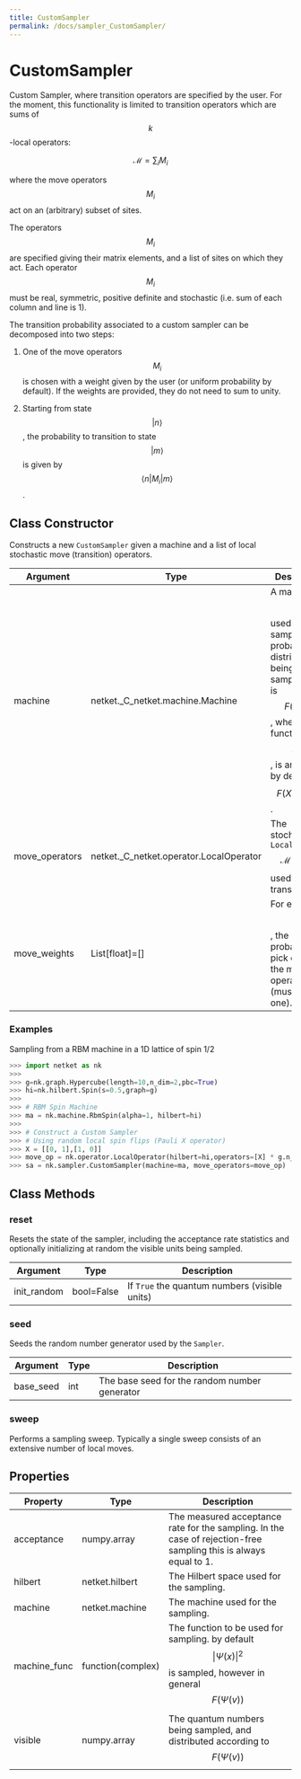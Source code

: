 ```yaml
---
title: CustomSampler
permalink: /docs/sampler_CustomSampler/
---
```

# CustomSampler
Custom Sampler, where transition operators are specified by the user.
 For the moment, this functionality is limited to transition operators which
 are sums of $$k$$-local operators:

 $$
 \mathcal{M}= \sum_i M_i
 $$

 where the move operators $$ M_i $$ act on an (arbitrary) subset of sites.

 The operators $$ M_i $$ are specified giving their matrix elements, and a list
 of sites on which they act. Each operator $$ M_i $$ must be real,
 symmetric, positive definite and stochastic (i.e. sum of each column and line is 1).

 The transition probability associated to a custom sampler can be decomposed into two steps:

 1. One of the move operators $$ M_i $$ is chosen with a weight given by the
 user (or uniform probability by default). If the weights are provided,
 they do not need to sum to unity.

 2. Starting from state
 $$ |n \rangle $$, the probability to transition to state
 $$ |m\rangle $$ is given by
 $$ \langle n| M_i | m \rangle $$.

## Class Constructor
Constructs a new ``CustomSampler`` given a machine and a list of local
stochastic move (transition) operators.

|   Argument   |                 Type                  |                                                                                     Description                                                                                     |
|--------------|---------------------------------------|-------------------------------------------------------------------------------------------------------------------------------------------------------------------------------------|
|machine       |netket._C_netket.machine.Machine       |A machine $$\Psi(s)$$ used for the sampling. The probability distribution being sampled from is $$F(\Psi(s))$$, where the function $$F(X)$$, is arbitrary, by default $$F(X)=\|X\|^2$$.|
|move_operators|netket._C_netket.operator.LocalOperator|The stochastic `LocalOperator` $$\mathcal{M}= \sum_i M_i$$ used for transitions.                                                                                                     |
|move_weights  |List[float]=[]                         |For each $$ i $$, the probability to pick one of the move operators (must sum to one).                                                                                               |

### Examples
Sampling from a RBM machine in a 1D lattice of spin 1/2

```python
>>> import netket as nk
>>>
>>> g=nk.graph.Hypercube(length=10,n_dim=2,pbc=True)
>>> hi=nk.hilbert.Spin(s=0.5,graph=g)
>>>
>>> # RBM Spin Machine
>>> ma = nk.machine.RbmSpin(alpha=1, hilbert=hi)
>>>
>>> # Construct a Custom Sampler
>>> # Using random local spin flips (Pauli X operator)
>>> X = [[0, 1],[1, 0]]
>>> move_op = nk.operator.LocalOperator(hilbert=hi,operators=[X] * g.n_sites,acting_on=[[i] for i in range(g.n_sites)])
>>> sa = nk.sampler.CustomSampler(machine=ma, move_operators=move_op)

```



## Class Methods 
### reset
Resets the state of the sampler, including the acceptance rate statistics
and optionally initializing at random the visible units being sampled.

| Argument  |   Type   |                  Description                  |
|-----------|----------|-----------------------------------------------|
|init_random|bool=False|If ``True`` the quantum numbers (visible units)|

### seed
Seeds the random number generator used by the ``Sampler``.

|Argument |Type|                 Description                 |
|---------|----|---------------------------------------------|
|base_seed|int |The base seed for the random number generator|

### sweep
Performs a sampling sweep. Typically a single sweep
consists of an extensive number of local moves.



## Properties

|  Property  |                    Type                    |                                                                                          Description                                                                                          |
|------------|--------------------------------------------|-----------------------------------------------------------------------------------------------------------------------------------------------------------------------------------------------|
|acceptance  |         numpy.array                        | The measured acceptance rate for the sampling.         In the case of rejection-free sampling this is always equal to 1.                                                                      |
|hilbert     |         netket.hilbert                     | The Hilbert space used for the sampling.                                                                                                                                                      |
|machine     |         netket.machine                     | The machine used for the sampling.                                                                                                                                                            |
|machine_func|                           function(complex)| The function to be used for sampling.                                        by default $$\|\Psi(x)\|^2$$ is sampled,                                        however in general $$F(\Psi(v))$$  |
|visible     |                       numpy.array          | The quantum numbers being sampled,                        and distributed according to $$F(\Psi(v))$$                                                                                         |

